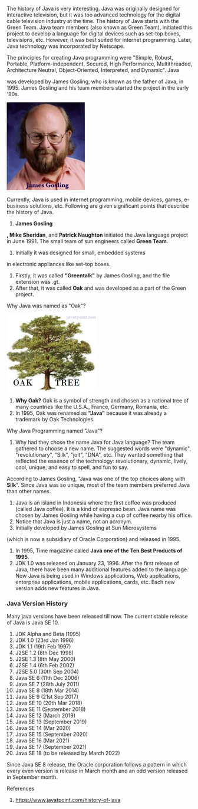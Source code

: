 The history of Java is very interesting. Java was originally designed for interactive television, but it was too advanced technology for the digital cable television industry at the time. The history of Java starts with the Green Team. Java team members (also known as Green Team), initiated this project to develop a language for digital devices such as set-top boxes, televisions, etc. However, it was best suited for internet programming. Later, Java technology was incorporated by Netscape.

The principles for creating Java programming were "Simple, Robust, Portable, Platform-independent, Secured, High Performance, Multithreaded, Architecture Neutral, Object-Oriented, Interpreted, and Dynamic". Java

was developed by James Gosling, who is known as the father of Java, in 1995. James Gosling and his team members started the project in the early '90s.

![James Gosling - founder of java](media/621a5b08b87e616731579d67b9be73d7.jpeg)

Currently, Java is used in internet programming, mobile devices, games, e-business solutions, etc. Following are given significant points that describe the history of Java.

1.  **James Gosling**

**, Mike Sheridan**, and **Patrick Naughton** initiated the Java language project in June 1991. The small team of sun engineers called **Green Team**.

1.  Initially it was designed for small, embedded systems

in electronic appliances like set-top boxes.

1.  Firstly, it was called **"Greentalk"** by James Gosling, and the file extension was .gt.
2.  After that, it was called **Oak** and was developed as a part of the Green project.

Why Java was named as "Oak"?

![Java History from Oak to Java](media/1a1c078f384ab83e982fc4308171bac3.jpeg)

1.  **Why Oak?** Oak is a symbol of strength and chosen as a national tree of many countries like the U.S.A., France, Germany, Romania, etc.
2.  In 1995, Oak was renamed as **"Java"** because it was already a trademark by Oak Technologies.

Why Java Programming named "Java"?

1.  Why had they chose the name Java for Java language? The team gathered to choose a new name. The suggested words were "dynamic", "revolutionary", "Silk", "jolt", "DNA", etc. They wanted something that reflected the essence of the technology: revolutionary, dynamic, lively, cool, unique, and easy to spell, and fun to say.

According to James Gosling, "Java was one of the top choices along with **Silk**". Since Java was so unique, most of the team members preferred Java than other names.

1.  Java is an island in Indonesia where the first coffee was produced (called Java coffee). It is a kind of espresso bean. Java name was chosen by James Gosling while having a cup of coffee nearby his office.
2.  Notice that Java is just a name, not an acronym.
3.  Initially developed by James Gosling at Sun Microsystems

(which is now a subsidiary of Oracle Corporation) and released in 1995.

1.  In 1995, Time magazine called **Java one of the Ten Best Products of 1995**.
2.  JDK 1.0 was released on January 23, 1996. After the first release of Java, there have been many additional features added to the language. Now Java is being used in Windows applications, Web applications, enterprise applications, mobile applications, cards, etc. Each new version adds new features in Java.

### Java Version History

Many java versions have been released till now. The current stable release of Java is Java SE 10.

1.  JDK Alpha and Beta (1995)
2.  JDK 1.0 (23rd Jan 1996)
3.  JDK 1.1 (19th Feb 1997)
4.  J2SE 1.2 (8th Dec 1998)
5.  J2SE 1.3 (8th May 2000)
6.  J2SE 1.4 (6th Feb 2002)
7.  J2SE 5.0 (30th Sep 2004)
8.  Java SE 6 (11th Dec 2006)
9.  Java SE 7 (28th July 2011)
10. Java SE 8 (18th Mar 2014)
11. Java SE 9 (21st Sep 2017)
12. Java SE 10 (20th Mar 2018)
13. Java SE 11 (September 2018)
14. Java SE 12 (March 2019)
15. Java SE 13 (September 2019)
16. Java SE 14 (Mar 2020)
17. Java SE 15 (September 2020)
18. Java SE 16 (Mar 2021)
19. Java SE 17 (September 2021)
20. Java SE 18 (to be released by March 2022)

Since Java SE 8 release, the Oracle corporation follows a pattern in which every even version is release in March month and an odd version released in September month.

References

1.  https://www.javatpoint.com/history-of-java
